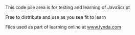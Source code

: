 This code pile area is for testing and learning of JavaScript

Free to distribute and use as you see fit to learn

Files used as part of learning online at www.lynda.com